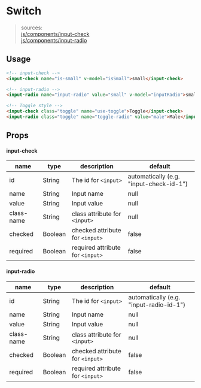 # Switch
> sources:  
[js/components/input-check](../../src/js/components/input-check.vue)  
[js/components/input-radio](../../src/js/components/input-radio.vue)

## Usage
```html
<!-- input-check -->
<input-check name="is-small" v-model="isSmall">small</input-check>

<!-- input-radio -->
<input-radio name="input-radio" value="small" v-model="inputRadio">small</input-radio>

<!-- Toggle style -->
<input-check class="toggle" name="use-toggle">Toggle</input-check>
<input-radio class="toggle" name="toggle-radio" value="male">Male</input-radio>
```

## Props
#### input-check
| name | type | description | default |
| ---- | ---- | ----------- | ------- |
| id | String | The id for `<input>`  | automatically (e.g. "input-check-id-1") |
| name | String | Input name | null |
| value | String | Input value | null |
| class-name | String | class attribute for `<input>` | null |
| checked | Boolean | checked attribute for `<input>` | false |
| required | Boolean | required attribute for `<input>` | false |

#### input-radio
| name | type | description | default |
| ---- | ---- | ----------- | ------- |
| id | String | The id for `<input>`  | automatically (e.g. "input-radio-id-1") |
| name | String | Input name | null |
| value | String | Input value | null |
| class-name | String | class attribute for `<input>` | null |
| checked | Boolean | checked attribute for `<input>` | false |
| required | Boolean | required attribute for `<input>` | false |
